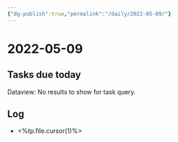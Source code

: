 ```yaml
---
{"dg-publish":true,"permalink":"/daily/2022-05-09/"}
---
```


# 2022-05-09

## Tasks due today

<div><div class="dataview dataview-error-box"><p class="dataview dataview-error-message">Dataview: No results to show for task query.</p></div></div>

## Log
- <%tp.file.cursor(1)%>